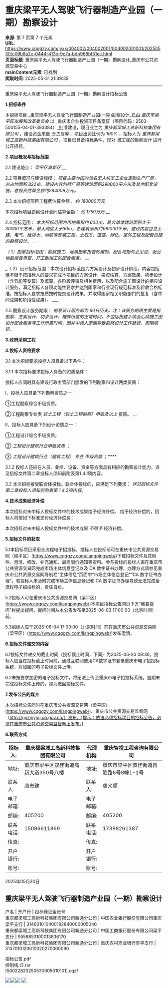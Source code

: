 # 重庆梁平无人驾驶飞行器制造产业园（一期）勘察设计

**来源**: 第 7 页第 7 个元素  
**URL**: https://www.cqggzy.com/jyxx/004002/004002001/004002001001/20250530/c09b8a2c-0444-413e-9c7a-bdb968bf51ec.html  
**页面标题**: 重庆梁平无人驾驶飞行器制造产业园（一期）勘察设计_重庆市公共资源交易中心  
**mainContent元素**: 已找到  
**爬取时间**: 2025-05-31 21:39:35

---

重庆梁平无人驾驶飞行器制造产业园（一期）勘察设计招标公告

**1.招标条件**

本招标项目 _重庆梁平无人驾驶飞行器制造产业园(一期)勘察设计_已由 _重庆市梁平区发展和改革委员会_ 以 _重庆市企业投资项目备案证（项目代码 : 2503-500155-04-01-393384）_批准建设，项目业主为 _重庆都梁城工高新科技集团有限公司_ ，建设资金来自 _业主自筹_ ，项目出资比例为 _100%_ ，招标人为 _重庆都梁城工高新科技集团有限公司_ 。项目已具备招标条件，现对 _该工程的勘察设计_ 进行公开招标。

**2.项目概况与招标范围**

2.1 建设地点： _梁平区高新区_ __

2.2 项目概况与建设规模： _项目主要为国内知名无人机军工企业定制生产厂房，总占地面积 822亩，建设内容包括厂房等建筑面积290000平方米及其他配套设施，总投资估算金额约284009万元。_

2.3 本次招标项目工程费估算金额： _约 180000万元_

本次招标项目勘察设计合同估算金额： _约 1759万元_ __

2.4 招标范围： _本次招标范围为用地面积约 600亩，最大单体建筑面积大于30000平方米，最大跨度大于30m，总建筑面积约190000平米，建设内容包含土建、电气、给排水、消防等安装工程，土石方、道路、绿化、室外工程及配套设施的勘察设计。_ __

_（ 1）勘察招标范围：勘察施工、地质勘察报告的编制、配合地勘外业见证、配合地勘报告审查、开工到竣工的配合服务。_ __

_（ 2）设计招标范围：本次设计招标范围为方案设计及初步设计阶段，内容包括但不限于按招标人的要求完成本项目的方案设计、投资估算、方案效果、初步设计（含节能等专篇）及概算、各阶段评审及相关费用，以及配合施工图设计的相应设计服务，满足招标人各项功能性要求并达到国家和行业现行规范标准及验收合格标准。按招标人要求按质按时提交设计成果，并取得国家相关职能部门的批复（含中间成果和阶段性成果）。 ___

2.5 勘察设计服务期限： _勘察设计服务期为 60日历天。注：该服务期限主要是指勘察、方案设计、初步设计、概算所需的正常时间，不包括报建手续及后续施工图设计配合服务等工作所需时间，因非中标人原因导致勘察设计工作延迟，周期顺延。_

**3.政府采购工程**

**3.投标人资格要求**

3.1 本次招标要求投标人须具备以下条件：

3.1.1 本次招标要求投标人具备的资质条件：

投标人应同时具有建设行政主管部门颁发的下列勘察和设计两类资质：

I、投标人应具备下列勘察资质之一：

①工程勘察综合甲级资质。

②工程勘察专业类 _岩土工程（岩土工程勘察）甲级及以上_ 资质。 __

II、投标人应具备下列设计资质之一：

①工程设计综合甲级资质。

② _工程设计建筑行业甲级资质_ ；

③ _工程设计建筑行业（建筑工程）_ _专业_ _甲级资质_ ；****

3.1.2 投标人还应在人员、业绩、设备、资金等方面具有相应的勘察设计能力，详见招标文件第二章投标人须知前附表第1.4.1项内容。

3.2 本次招标接受联合体投标。联合体投标的，应满足下列要求： _详见招标文件第二章投标人须知前附表第 1.4.2项内容_。

**4.技术成果经济补偿**

本次招标对未中标人投标文件中的技术成果给予经济补偿。 给予经济补偿的，招标人将按如下标准支付经济补偿费： 

本次招标对未中标人投标文件中的技术成果 _不给予_ 经济补偿。

**5.招标文件的获取**

5.1本招标项目采用全流程电子招投标，投标人在投标前可在重庆市公共资源交易网（梁平区）(https://www.cqggzy.com/liangpingweb/)下载招标文件及其附件、澄清、修改、补充通知、最高限价通知等资料。参与投标的投标人需在重庆市公共资源交易网完成市场主体信息登记以及 CA 数字证书办理，办理方式请参见重庆市公共资源交易网导航栏“主体信息”页面中“市场主体信息登记”“CA 数字证书办理”。若投标人未及时完成市场主体信息登记和 CA 数字证书办理导致无法完成全流程电子招投标的，责任自负。

5.2投标人可在重庆市公共资源交易网（梁平区）(https://www.cqggzy.com/liangpingweb/)本项目招标公告网页下方“我要提问”栏提出疑问，提问时间从本公告发布至2025-06-03 17:00:00（北京时间）前。

5.3招标人应于2025-06-04 17:00:00（北京时间）前在重庆市公共资源交易网（梁平区）(https://www.cqggzy.com/liangpingweb/)发布澄清。

**6.投标文件递交的内容**

6.1投标文件递交的截止时间（投标截止时间，下同）为2025-06-20 09:30，投标人应当在投标截止时间前，通过互联网使用CA数字证书登录重庆市电子招投标系统，将加密的电子投标文件上传。

6.2未按要求加密的电子投标文件，将无法上传至重庆市电子招投标系统，逾期未完成投标文件上传的，视为撤回投标文件。

**7.发布公告的媒介**

本次招标公告同时在重庆市公共资源交易网（梁平区）(https://www.cqggzy.com/liangpingweb/)、重庆市公共资源交易监督网（http://ggzyjyjgj.cq.gov.cn/）发布。[提示：依法必须招标项目的招标公告，必须在重庆市公共资源交易监督网上发布。] 

**8.联系方式**

招标人: | 重庆都梁城工高新科技集团有限公司 | 代理机构: |  重庆智投工程咨询有限公司   
---|---|---|---  
地址: |  重庆市梁平区双桂街道高新大道350号八楼 | 地址: |  重庆市梁平区双桂街道昌隆路6号8幢1-1号  
联系人: |  唐志建  | 联系人: |  唐义顺   
电子邮箱: |  | 电子邮箱: |   
邮编: |  405200  | 邮编: |  405200   
联系电话: |  15086611869  | 联系电话: |  17388261387   
传真: |  | 传真: |   
开户银行: |  | 开户银行: |   
账号: |  | 账号: |   
  
2025年05月30日 

  
重庆梁平无人驾驶飞行器制造产业园（一期）勘察设计  
---  
户名 | 开户行 | 投标保证金账号  
重庆都梁城工高新科技集团有限公司新通分公司 | 中国农业银行股份有限公司重庆梁平支行 | 314601010400182840000005046  
重庆都梁城工高新科技集团有限公司新通分公司 | 中国工商银行股份有限公司梁平支行 | 9558853100013836170  
重庆都梁城工高新科技集团有限公司新通分公司 | 重庆农村商业银行梁平支行 | 3137010120010020270000090  
  
  
  
招标公告.pdf    
控制线.t3.rar    
[50022820250530005010101].cqzf    
  
  
  
  
[![](https://ztb.cqggzy.com/CQTPFrame/css/img/tiwen.png)](http://ztb.cqggzy.com/CQTPFrame/jsgcztbmis2/pages/onlinetiwen/OnLineTiWen_Detail?GongGaoGuid=c09b8a2c-0444-413e-9c7a-bdb968bf51ec)[![](https://ztb.cqggzy.com/CQTPFrame/css/img/baohan.png)](https://jrfw.cqggzy.com)[![](https://ztb.cqggzy.com/CQTPFrame/css/img/zbgg.png)](https://www.cqggzy.com/bszn/007009/007009005/20191009/8fc81c47-6ef5-4a6f-966c-1360506afdde.html) [![](https://ztb.cqggzy.com/CQTPFrame/css/img/dayi.png)](https://www.cqggzy.com/bszn/007009/007009005/20191009/8fc81c47-6ef5-4a6f-966c-1360506afdde.html)

